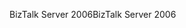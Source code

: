 <span data-ttu-id="52e45-101">BizTalk Server 2006</span><span class="sxs-lookup"><span data-stu-id="52e45-101">BizTalk Server 2006</span></span>